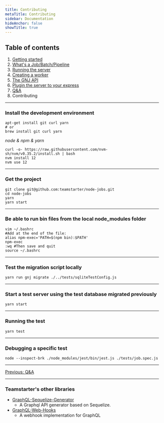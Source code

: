 ```yaml
---
title: Contributing
metaTitle: Contributing
sidebar: Documentation
hideAnchor: false
showTitle: true
---
```


## Table of contents

1. [Getting started](index.md)
2. [What's a Job/Batch/Pipeline](02_Whats_a_Job_Batch_Pipeline.md)
3. [Running the server](03_Running_the_server.md)
4. [Creating a worker](04_Creating_a_worker.md)
5. [The GNJ API](05_The_GNJ_API.md)
6. [Plugin the server to your express](06_Plugin_the_server_to_your_express.md)
7. [Q&A](07_QA.md)
8. Contributing

---

### Install the development environment

```console
apt-get install git curl yarn
# or
brew install git curl yarn
```

_node & npm & yarn_

```console
curl -o- https://raw.githubusercontent.com/nvm-sh/nvm/v0.35.2/install.sh | bash
nvm install 12
nvm use 12
```

---

### Get the project

```console
git clone git@github.com:teamstarter/node-jobs.git
cd node-jobs
yarn
yarn start
```

---

### Be able to run bin files from the local node_modules folder

```console
vim ~/.bashrc
#Add at the end of the file:
alias npm-exec='PATH=$(npm bin):$PATH'
npm-exec
:wq #Then save and quit
source ~/.bashrc
```

---

### Test the migration script locally

```console
yarn run gnj migrate ./../tests/sqliteTestConfig.js
```

---

### Start a test server using the test database migrated previously

```console
yarn start
```

---

### Running the test

```console
yarn test
```

---

### Debugging a specific test

```console
node --inspect-brk ./node_modules/jest/bin/jest.js ./tests/job.spec.js
```

---

[Previous: Q&A](07_QA.md)

---

### Teamstarter's other libraries

- [GraphQL-Sequelize-Generator](https://teamstarter.github.io/gsg-documentation/)
  - A Graphql API generator based on Sequelize.
- [GraphQL-Web-Hooks](https://teamstarter.github.io/gwh-documentation/)
  - A webhook implementation for GraphQL
